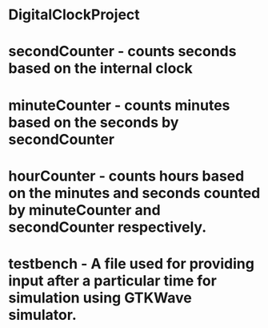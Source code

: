 # DigitalClockProject

# secondCounter - counts seconds based on the internal clock
# minuteCounter - counts minutes based on the seconds by secondCounter
# hourCounter - counts hours based on the minutes and seconds counted by minuteCounter and secondCounter respectively.
# testbench - A file used for providing input after a particular time for simulation using GTKWave simulator.
